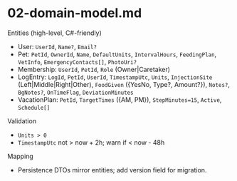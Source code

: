 # 02-domain-model.md

Entities (high-level, C#-friendly)
- User: `UserId`, `Name?`, `Email?`
- Pet: `PetId`, `OwnerId`, `Name`, `DefaultUnits`, `IntervalHours`, `FeedingPlan`, `VetInfo`, `EmergencyContacts[]`, `PhotoUri?`
- Membership: `UserId`, `PetId`, `Role` (Owner|Caretaker)
- LogEntry: `LogId`, `PetId`, `UserId`, `TimestampUtc`, `Units`, `InjectionSite` (Left|Middle|Right|Other), `FoodGiven` ({YesNo, Type?, Amount?}), `Notes?`, `BgNotes?`, `OnTimeFlag`, `DeviationMinutes`
- VacationPlan: `PetId`, `TargetTimes` ({AM, PM}), `StepMinutes=15`, `Active`, `Schedule[]`

Validation
- `Units > 0`
- `TimestampUtc` not > now + 2h; warn if < now - 48h

Mapping
- Persistence DTOs mirror entities; add version field for migration.
